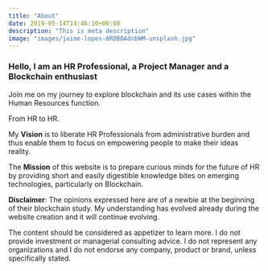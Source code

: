 ```yaml
---
title: "About"
date: 2019-05-14T14:46:10+06:00
description: "This is meta description"
image: "images/jaime-lopes-0RDBOAdnbWM-unsplash.jpg"
---
```


### Hello, I am an HR Professional, a Project Manager and a Blockchain enthusiast

Join me on my journey to explore blockchain and its use cases within the Human Resources function. 

From HR to HR.

My **Vision** is to liberate HR Professionals from administrative burden and thus enable them to focus on empowering people to make their ideas reality.

 The **Mission** of this website is to prepare curious minds for the future of HR by providing short and easily digestible knowledge bites on emerging technologies, particularly on Blockchain.

 **Disclaimer**: The opinions expressed here are of a newbie at the beginning of their blockchain study. My understanding has evolved already during the website creation and it will continue evolving. 
 
 The content should be considered as appetizer to learn more. I do not provide investment or managerial consulting advice. I do not represent any organizations and I do not endorse any company, product or brand, unless specifically stated. 


